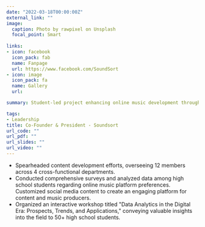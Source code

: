 ```yaml
---
date: "2022-03-18T00:00:00Z"
external_link: ""
image:
  caption: Photo by rawpixel on Unsplash
  focal_point: Smart
  
links:
- icon: facebook
  icon_pack: fab
  name: Fanpage
  url: https://www.facebook.com/SoundSort
- icon: image
  icon_pack: fa
  name: Gallery
  url: 

summary: Student-led project enhancing online music development through user data analysis

tags:
- Leadership
title: Co-Founder & President - Soundsort
url_code: ""
url_pdf: ""
url_slides: ""
url_video: ""
---
```

- Spearheaded content development efforts, overseeing 12 members across 4 cross-functional departments.
- Conducted comprehensive surveys and analyzed data among high school students regarding online music platform preferences. Customized social media content to create an engaging platform for content and music producers.
- Organized an interactive workshop titled "Data Analytics in the Digital Era: Prospects, Trends, and Applications," conveying valuable insights into the field to 50+ high school students.
